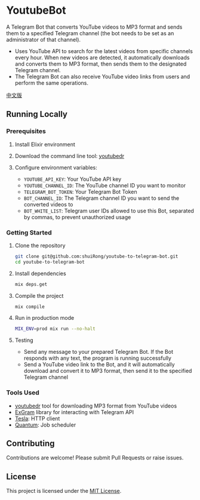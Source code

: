 # YoutubeBot

A Telegram Bot that converts YouTube videos to MP3 format and sends them to a specified Telegram channel (the bot needs to be set as an administrator of that channel).

- Uses YouTube API to search for the latest videos from specific channels every hour. When new videos are detected, it automatically downloads and converts them to MP3 format, then sends them to the designated Telegram channel.
- The Telegram Bot can also receive YouTube video links from users and perform the same operations.

[中文版](README_ZH.md)

## Running Locally

### Prerequisites

1. Install Elixir environment
2. Download the command line tool: [youtubedr](https://github.com/kkrt-labs/youtubedr)
3. Configure environment variables:

   - `YOUTUBE_API_KEY`: Your YouTube API key
   - `YOUTUBE_CHANNEL_ID`: The YouTube channel ID you want to monitor
   - `TELEGRAM_BOT_TOKEN`: Your Telegram Bot Token
   - `BOT_CHANNEL_ID`: The Telegram channel ID you want to send the converted videos to
   - `BOT_WHITE_LIST`: Telegram user IDs allowed to use this Bot, separated by commas, to prevent unauthorized usage

### Getting Started

1. Clone the repository
   ```bash
   git clone git@github.com:shuiRong/youtube-to-telegram-bot.git
   cd youtube-to-telegram-bot
   ```
2. Install dependencies
   ```bash
   mix deps.get
   ```
3. Compile the project

   ```bash
   mix compile
   ```

4. Run in production mode

   ```bash
   MIX_ENV=prod mix run --no-halt
   ```

5. Testing
   - Send any message to your prepared Telegram Bot. If the Bot responds with any text, the program is running successfully
   - Send a YouTube video link to the Bot, and it will automatically download and convert it to MP3 format, then send it to the specified Telegram channel

### Tools Used

- [youtubedr](https://github.com/kkdai/youtube) tool for downloading MP3 format from YouTube videos
- [ExGram](https://github.com/rockneurotiko/ex_gram) library for interacting with Telegram API
- [Tesla](https://github.com/teamon/tesla): HTTP client
- [Quantum](https://github.com/quantum-elixir/quantum-core): Job scheduler

## Contributing

Contributions are welcome! Please submit Pull Requests or raise issues.

## License

This project is licensed under the [MIT License](LICENSE).
